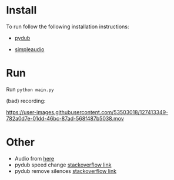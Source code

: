 # Install

To run follow the following installation instructions:

* [pydub](https://github.com/jiaaro/pydub#installation)

* [simpleaudio](https://simpleaudio.readthedocs.io/en/latest/installation.html#installation-ref)

# Run

Run `python main.py`

(bad) recording:

https://user-images.githubusercontent.com/53503018/127413349-782a0d7e-01dd-46bc-87ad-568f487b5038.mov

# Other

* Audio from [here](https://www.jollylearning.co.uk/resource-bank/learn-the-letter-sounds/)
* pydub speed change [stackoverflow link](https://stackoverflow.com/questions/51434897/how-to-change-audio-playback-speed-using-pydub)
* pydub remove silences [stackoverflow link](https://stackoverflow.com/questions/29547218/remove-silence-at-the-beginning-and-at-the-end-of-wave-files-with-pydub)

